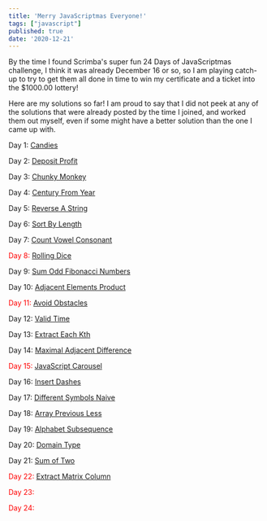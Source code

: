 ```yaml
---
title: 'Merry JavaScriptmas Everyone!'
tags: ["javascript"]
published: true
date: '2020-12-21'
---
```

By the time I found Scrimba's super fun 24 Days of JavaScriptmas challenge, I think it was already December 16 or so, so I am playing catch-up to try to get them all done in time to win my certificate and a ticket into the $1000.00 lottery!

Here are my solutions so far! I am proud to say that I did not peek at any of the solutions that were already posted by the time I joined, and worked them out myself, even if some might have a better solution than the one I came up with.

Day 1: [Candies](https://scrimba.com/scrim/co92941b09931c72c1ca1d39b)

Day 2: [Deposit Profit](https://scrimba.com/scrim/co81247b18bf6e99872ef5c8c)

Day 3: [Chunky Monkey](https://scrimba.com/scrim/co7c745c78c391df32f6782c7)

Day 4: [Century From Year](https://scrimba.com/scrim/cob734e6b989bfed8a716d238)

Day 5: [Reverse A String](https://scrimba.com/scrim/co6c74ad9a4a8e24f161a972a)

Day 6: [Sort By Length](https://scrimba.com/scrim/co3c4457aa72e9d3695cffb40)

Day 7: [Count Vowel Consonant](https://scrimba.com/scrim/co8f3422aa0a3e75e277dd24e)

<span style="color:red">Day 8: [Rolling Dice]()</span>

Day 9: [Sum Odd Fibonacci Numbers](https://scrimba.com/scrim/co57b4f83ab4fa07d59181ada)

Day 10: [Adjacent Elements Product](https://scrimba.com/scrim/coa2d414984714ab7f4ceac68)

<span style="color:red">Day 11: [Avoid Obstacles]()</span>

Day 12: [Valid Time](https://scrimba.com/scrim/co1c54537a9e4e956c4d7bd34)

Day 13: [Extract Each Kth](https://scrimba.com/scrim/co9d74735a965a07a8973c826)

Day 14: [Maximal Adjacent Difference](https://scrimba.com/scrim/cocce4951a50aa507652295d6)

<span style="color:red">Day 15: [JavaScript Carousel]()</span>

Day 16: [Insert Dashes](https://scrimba.com/scrim/co6554560bdacdc14b32654ef)

Day 17: [Different Symbols Naive](https://scrimba.com/scrim/co05b4f3c9866c3dde8dd6ab3)

Day 18: [Array Previous Less](https://scrimba.com/scrim/co70a4b328cee21740e0a6d70)

Day 19: [Alphabet Subsequence](https://scrimba.com/scrim/coccf42bfb6227ef301740b4c)

Day 20: [Domain Type](https://scrimba.com/scrim/coe684c7b99f5da1dcfbd181a)

Day 21: [Sum of Two](https://scrimba.com/scrim/co13c4fea9b84008758ce4a2e)

<span style="color:red">Day 22: [Extract Matrix Column](https://scrimba.com/scrim/co6a5470580745d546581710d)</span>

<span style="color:red">Day 23: []()</span>

<span style="color:red">Day 24: []()</span>

